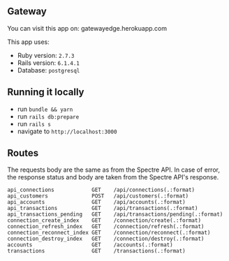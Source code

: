 ## Gateway

You can visit this app on: gatewayedge.herokuapp.com

This app uses:

* Ruby version: `2.7.3`
* Rails version: `6.1.4.1`
* Database: `postgresql`

## Running it locally
- run `bundle && yarn`
- run `rails db:prepare`
- run `rails s`
- navigate to `http://localhost:3000`

## Routes
The requests body are the same as from the Spectre API.
In case of error, the response status and body are taken from the Spectre API's response.

```shell
api_connections            GET    /api/connections(.:format)
api_customers              POST   /api/customers(.:format)
api_accounts               GET    /api/accounts(.:format)
api_transactions           GET    /api/transactions(.:format)
api_transactions_pending   GET    /api/transactions/pending(.:format)
connection_create_index    GET    /connection/create(.:format)
connection_refresh_index   GET    /connection/refresh(.:format)
connection_reconnect_index GET    /connection/reconnect(.:format)
connection_destroy_index   GET    /connection/destroy(.:format)
accounts                   GET    /accounts(.:format)
transactions               GET    /transactions(.:format)
```